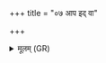 +++
title = "०७ आप इद् वा"

+++
<details><summary>मूलम् (GR)</summary>

आप इद् वा उ भेषजीर्  
आपो अमीवचातनीः ।  
आपो विश्वस्य भेषजीस्  
तास् त्वा मुञ्चन्तु क्षेत्रियात् ॥
</details>